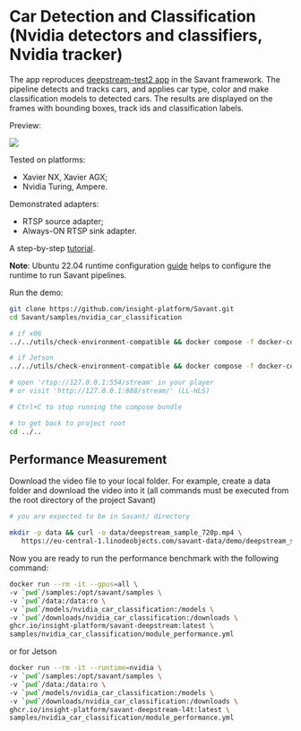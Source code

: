 # Car Detection and Classification (Nvidia detectors and classifiers, Nvidia tracker)

The app reproduces [deepstream-test2 app](https://github.com/NVIDIA-AI-IOT/deepstream_python_apps/tree/master/apps/deepstream-test2) in the Savant framework. The pipeline detects and tracks cars, and applies car type, color and make classification models to detected cars. The results are displayed on the frames with bounding boxes, track ids and classification labels.

Preview:

![](assets/nvidia-car-classification-loop.webp)

Tested on platforms:

- Xavier NX, Xavier AGX;
- Nvidia Turing, Ampere.

Demonstrated adapters:

- RTSP source adapter;
- Always-ON RTSP sink adapter.

A step-by-step [tutorial](https://blog.savant-ai.io/building-a-high-performance-car-classifier-pipeline-with-savant-b232461ad96?source=friends_link&sk=63cb289315679af83032ef5247861a2d).

**Note**: Ubuntu 22.04 runtime configuration [guide](../../docs/runtime-configuration.md) helps to configure the runtime to run Savant pipelines.

Run the demo:

```bash
git clone https://github.com/insight-platform/Savant.git
cd Savant/samples/nvidia_car_classification

# if x86
../../utils/check-environment-compatible && docker compose -f docker-compose.x86.yml up

# if Jetson
../../utils/check-environment-compatible && docker compose -f docker-compose.l4t.yml up

# open 'rtsp://127.0.0.1:554/stream' in your player
# or visit 'http://127.0.0.1:888/stream/' (LL-HLS)

# Ctrl+C to stop running the compose bundle

# to get back to project root
cd ../..
```

## Performance Measurement

Download the video file to your local folder. For example, create a data folder and download the video into it (all commands must be executed from the root directory of the project Savant)

```bash
# you are expected to be in Savant/ directory

mkdir -p data && curl -o data/deepstream_sample_720p.mp4 \
   https://eu-central-1.linodeobjects.com/savant-data/demo/deepstream_sample_720p.mp4
```

Now you are ready to run the performance benchmark with the following command:

```bash
docker run --rm -it --gpus=all \
-v `pwd`/samples:/opt/savant/samples \
-v `pwd`/data:/data:ro \
-v `pwd`/models/nvidia_car_classification:/models \
-v `pwd`/downloads/nvidia_car_classification:/downloads \
ghcr.io/insight-platform/savant-deepstream:latest \
samples/nvidia_car_classification/module_performance.yml
```

or for Jetson

```bash
docker run --rm -it --runtime=nvidia \
-v `pwd`/samples:/opt/savant/samples \
-v `pwd`/data:/data:ro \
-v `pwd`/models/nvidia_car_classification:/models \
-v `pwd`/downloads/nvidia_car_classification:/downloads \
ghcr.io/insight-platform/savant-deepstream-l4t:latest \
samples/nvidia_car_classification/module_performance.yml
```
